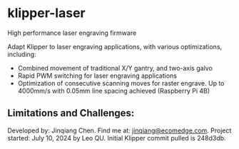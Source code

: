 # klipper-laser
High performance laser engraving firmware

Adapt Klipper to laser engraving applications, with various optimizations, including:
- Combined movement of traditional X/Y gantry, and two-axis galvo
- Rapid PWM switching for laser engraving applications
- Optimization of consecutive scanning moves for raster engrave. Up to 4000mm/s with 0.05mm line spacing achieved (Raspberry Pi 4B)

Limitations and Challenges:
- 

Developed by: Jinqiang Chen. Find me at: jinqiang@ecomedge.com.
Project started: July 10, 2024 by Leo QU. Initial Klipper commit pulled is 248d3db.
